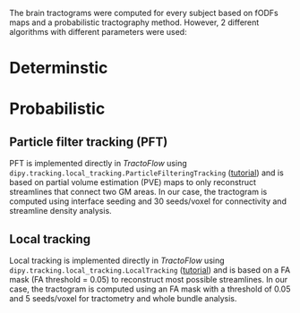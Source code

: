 The brain tractograms were computed for every subject based on fODFs maps and a probabilistic tractography method. However, 2 different algorithms with different parameters were used:

# Determinstic
# Probabilistic
## Particle filter tracking (PFT)
PFT is implemented directly in _TractoFlow_ using `dipy.tracking.local_tracking.ParticleFilteringTracking` ([tutorial](https://dipy.org/documentation/1.5.0/examples_built/tracking_pft/#example-tracking-pft)) and is based on partial volume estimation (PVE) maps to only reconstruct streamlines that connect two GM areas. In our case, the tractogram is computed using interface seeding and 30 seeds/voxel for connectivity and streamline density analysis.

## Local tracking
Local tracking is implemented directly in _TractoFlow_ using `dipy.tracking.local_tracking.LocalTracking` ([tutorial](https://dipy.org/documentation/1.5.0/examples_built/tracking_probabilistic/#example-tracking-probabilistic)) and is based on a FA mask (FA threshold = 0.05) to reconstruct most possible streamlines. In our case, the tractogram is computed using an FA mask with a threshold of 0.05 and 5 seeds/voxel for tractometry and whole bundle analysis.